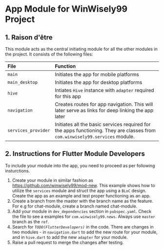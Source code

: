 # App Module for WinWisely99 Project
## 1. Raison d'être
This module acts as the central initiating module for all the other modules in the project. It consists of the following files:

|File|Function|
|:------ |:----------|
|`main`| Initiates the app for mobile platforms|
|`main_desktop`| Initiates the app for desktop platforms|
|`hive`| Intiates `Hive` instance with `adapter` required for this app|
|`navigation`| Creates routes for app navigation. This will later serve as links for deep linking the app later|
|`services_provider`| Initiates all the basic services required for the apps functioning. They are classes from `com.winwisely99.services` module.|
## 2. Instructions for Flutter Module Developers
To include your module into the app, you need to proceed as per following insturctions.

1. Create your module in similar fashion as https://github.com/winwisely99/mod-new. This example shows how to utilize the `services` module and struct the app using a `BLoC` design. Create the app as an example and test proper functioning as an app.
2. Create a branch from the master with the branch name as the feature. For e.g for chat-module, create a branch named chat-module.
3. Add your module in `dev_dependencies` section in `pubspec.yaml`. Check the file to see a examples for `com.winwisely99.news`. Always use `master` branch as the `ref`.
4. Search for *`TODO(FlutterDevelopers)`* in the code. There are changes in two modules - in `navigation.dart` to add the new route for your module, and in `hive.dart` to add the new `adapter` for your module.
5. Raise a pull request to merge the changes after testing.
